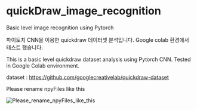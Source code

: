 # quickDraw_image_recognition
Basic level image recognition using Pytorch

파이토치 CNN을 이용한 quickdraw 데이터셋 분석입니다.
Google colab 환경에서 테스트 했습니다.


This is a basic level quickdraw dataset analysis using Pytorch CNN.
Tested in Google Colab environment.


dataset : https://github.com/googlecreativelab/quickdraw-dataset




Please rename npyFiles like this

![Please_rename_npyFiles_like_this](https://user-images.githubusercontent.com/64701432/86115898-86dcbd80-bb07-11ea-99b6-c3fa3ee004f7.png)
